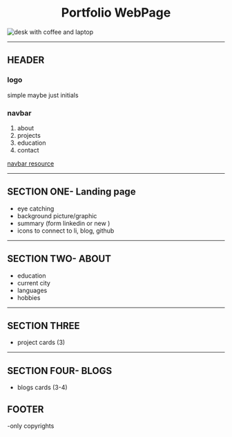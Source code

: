# <center>Portfolio WebPage</center>
![desk with coffee and laptop](https://miro.medium.com/max/1100/1*OlgqUIhvl5-9dZISlZ2-yQ.jpeg)
___

## HEADER
### logo
simple maybe just initials
### navbar
1. about
2. projects
3. education
4. contact

[navbar resource](https://www.w3schools.com/howto/tryit.asp?filename=tryhow_js_sidenav_push)
___
## SECTION ONE- Landing page 
- eye catching
- background picture/graphic
- summary (form linkedin or new )
- icons to connect to li, blog, github
___

## SECTION TWO- ABOUT
- education 
- current city
- languages
- hobbies
___
## SECTION THREE
- project cards (3)
___

## SECTION FOUR- BLOGS
- blogs cards (3-4)

## FOOTER
-only copyrights